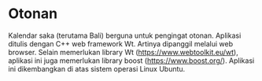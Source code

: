 # Otonan
Kalendar saka (terutama Bali) berguna untuk pengingat otonan. Aplikasi ditulis dengan C++ web framework Wt. Artinya dipanggil melalui web browser.
Selain memerlukan library Wt (https://www.webtoolkit.eu/wt), aplikasi ini juga memerlukan library boost (https://www.boost.org/). Aplikasi ini dikembangkan di atas sistem operasi Linux Ubuntu.
